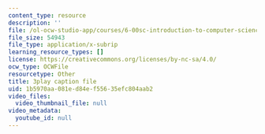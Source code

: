```yaml
---
content_type: resource
description: ''
file: /ol-ocw-studio-app/courses/6-00sc-introduction-to-computer-science-and-programming-spring-2011/1b5970aa081ed84ef55635efc804aab2_yVkt3Px4KHA.srt
file_size: 54943
file_type: application/x-subrip
learning_resource_types: []
license: https://creativecommons.org/licenses/by-nc-sa/4.0/
ocw_type: OCWFile
resourcetype: Other
title: 3play caption file
uid: 1b5970aa-081e-d84e-f556-35efc804aab2
video_files:
  video_thumbnail_file: null
video_metadata:
  youtube_id: null
---
```

